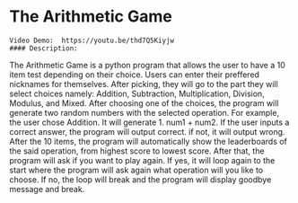 # The Arithmetic Game
    Video Demo:  https://youtu.be/thd7Q5Kiyjw
    #### Description:
  The Arithmetic Game is a python program that allows the user to have a 10 item test depending on their choice. Users can enter their preffered nicknames for themselves. After picking, they will go to the part 
  they will select choices namely: Addition, Subtraction, Multiplication, Division, Modulus, and Mixed. After choosing one of the choices, the program will generate two random numbers with the selected operation.
  For example, the user chose Addition. It will generate 1. num1 + num2. If the user inputs a correct answer, the program will output correct. if not, it will output wrong. After the 10 items, the program will 
  automatically show the leaderboards of the said operation, from highest score to lowest score. After that, the program will ask if you want to play again. If yes, it will loop again to the start where the program 
  will ask again what operation will you like to choose. If no, the loop will break and the program will display goodbye message and break.
  
    
